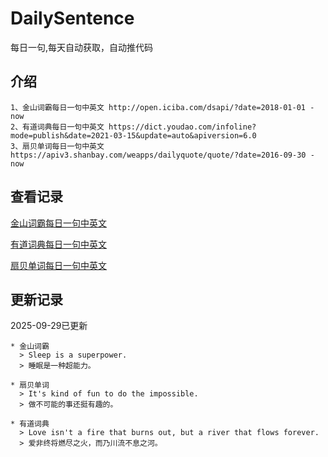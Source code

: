 # DailySentence

每日一句,每天自动获取，自动推代码

## 介绍

```
1、金山词霸每日一句中英文 http://open.iciba.com/dsapi/?date=2018-01-01 - now
2、有道词典每日一句中英文 https://dict.youdao.com/infoline?mode=publish&date=2021-03-15&update=auto&apiversion=6.0
3、扇贝单词每日一句中英文 https://apiv3.shanbay.com/weapps/dailyquote/quote/?date=2016-09-30 - now
```

## 查看记录

[金山词霸每日一句中英文](./data/iciba/)

[有道词典每日一句中英文](./data/youdao/)

[扇贝单词每日一句中英文](./data/shanbay/)

## 更新记录
2025-09-29已更新 
```
* 金山词霸
  > Sleep is a superpower.  
  > 睡眠是一种超能力。  

* 扇贝单词
  > It's kind of fun to do the impossible.
  > 做不可能的事还挺有趣的。

* 有道词典
  > Love isn't a fire that burns out, but a river that flows forever.
  > 爱非终将燃尽之火，而乃川流不息之河。

```
